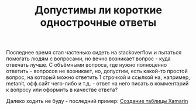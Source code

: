 ﻿---
title: "Допустимы ли короткие однострочные ответы"
se.owner.user_id: 378277
se.owner.display_name: "Frehzy"
se.owner.link: "https://ru.meta.stackoverflow.com/users/378277/frehzy"
se.link: "https://ru.meta.stackoverflow.com/questions/11994/%d0%94%d0%be%d0%bf%d1%83%d1%81%d1%82%d0%b8%d0%bc%d1%8b-%d0%bb%d0%b8-%d0%ba%d0%be%d1%80%d0%be%d1%82%d0%ba%d0%b8%d0%b5-%d0%be%d0%b4%d0%bd%d0%be%d1%81%d1%82%d1%80%d0%be%d1%87%d0%bd%d1%8b%d0%b5-%d0%be%d1%82%d0%b2%d0%b5%d1%82%d1%8b"
se.question_id: 11994
se.post_type: question
---
<p>Последнее время стал частенько сидеть на stackoverflow и пытаться помогать людям с вопросами, но вечно возникает вопрос - куда отвечать лучше. С объёмными вопроса, где нужно полноценно ответить - вопросов не возникает, но, допустим, есть какой-то простой вопрос, на который можно ответить 1 строчкой и ссылкой на, например, metanit, офф.сайт чего-либо и т.д. - ответ на него писать в комментарий к вопросу или оформить в качестве ответа?</p>
<p>Далеко ходить не буду - последний пример: <a href="https://ru.stackoverflow.com/questions/1409646/%d0%a1%d0%be%d0%b7%d0%b4%d0%b0%d0%bd%d0%b8%d0%b5-%d1%82%d0%b0%d0%b1%d0%bb%d0%b8%d1%86%d1%8b-xamarin">Создание таблицы Xamarin</a></p>
